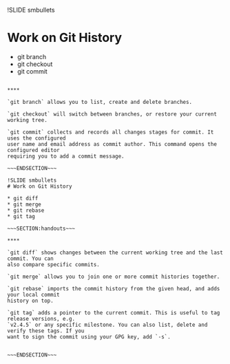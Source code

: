 !SLIDE smbullets
# Work on Git History

* git branch
* git checkout
* git commit

~~~SECTION:handouts~~~

****

`git branch` allows you to list, create and delete branches.

`git checkout` will switch between branches, or restore your current working tree.

`git commit` collects and records all changes stages for commit. It uses the configured
user name and email address as commit author. This command opens the configured editor
requiring you to add a commit message.

~~~ENDSECTION~~~

!SLIDE smbullets
# Work on Git History

* git diff
* git merge
* git rebase
* git tag

~~~SECTION:handouts~~~

****

`git diff` shows changes between the current working tree and the last commit. You can
also compare specific commits.

`git merge` allows you to join one or more commit histories together.

`git rebase` imports the commit history from the given head, and adds your local commit
history on top.

`git tag` adds a pointer to the current commit. This is useful to tag release versions, e.g.
`v2.4.5` or any specific milestone. You can also list, delete and verify these tags. If you
want to sign the commit using your GPG key, add `-s`.


~~~ENDSECTION~~~
